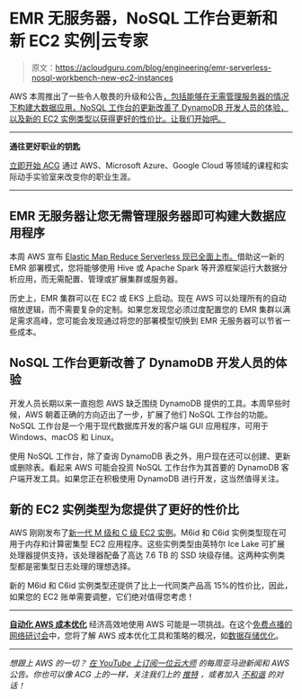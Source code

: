# EMR 无服务器，NoSQL 工作台更新和新 EC2 实例|云专家

> 原文：<https://acloudguru.com/blog/engineering/emr-serverless-nosql-workbench-new-ec2-instances>

AWS 本周推出了一些令人敬畏的升级和公告[，包括能够在无需管理服务器的情况下构建大数据应用，NoSQL 工作台的更新改善了 DynamoDB 开发人员的体验，以及新的 EC2 实例类型以获得更好的性价比。让我们开始吧。](https://acloudguru.com/videos/aws-this-week)

* * *

**通往更好职业的钥匙**

[立即开始 ACG](https://acloudguru.com/pricing) 通过 AWS、Microsoft Azure、Google Cloud 等领域的课程和实际动手实验室来改变你的职业生涯。

* * *

## EMR 无服务器让您无需管理服务器即可构建大数据应用程序

本周 AWS 宣布 [Elastic Map Reduce Serverless 现已全面上市。](https://aws.amazon.com/blogs/aws/amazon-emr-serverless-now-generally-available-run-big-data-applications-without-managing-servers/)借助这一新的 EMR 部署模式，您将能够使用 Hive 或 Apache Spark 等开源框架运行大数据分析应用，而无需配置、管理或扩展集群或服务器。

历史上，EMR 集群可以在 EC2 或 EKS 上启动。现在 AWS 可以处理所有的自动缩放逻辑，而不需要复杂的定制。如果您发现您必须过度配置您的 EMR 集群以满足需求高峰，您可能会发现通过将您的部署模型切换到 EMR 无服务器可以节省一些成本。

## NoSQL 工作台更新改善了 DynamoDB 开发人员的体验

开发人员长期以来一直抱怨 AWS 缺乏围绕 DynamoDB 提供的工具。本周早些时候，AWS 朝着正确的方向迈出了一步，扩展了他们 NoSQL 工作台的功能。NoSQL 工作台是一个用于现代数据库开发的客户端 GUI 应用程序，可用于 Windows、macOS 和 Linux。

使用 NoSQL 工作台，除了查询 DynamoDB 表之外，用户现在还可以创建、更新或删除表。看起来 AWS 可能会投资 NoSQL 工作台作为其首要的 DynamoDB 客户端开发工具。如果您正在积极使用 DynamoDB 进行开发，这当然值得关注。

## 新的 EC2 实例类型为您提供了更好的性价比

AWS 刚刚发布了[新一代 M 级和 C 级 EC2 实例](https://aws.amazon.com/blogs/aws/new-amazon-ec2-m6id-and-c6id-instances-with-up-to-7-6-tb-local-nvme-storage/)。M6id 和 C6id 实例类型现在可用于内存和计算密集型 EC2 应用程序。这些实例类型由英特尔 Ice Lake 可扩展处理器提供支持，该处理器配备了高达 7.6 TB 的 SSD 块级存储。这两种实例类型都是密集型日志处理的理想选择。

新的 M6id 和 C6id 实例类型还提供了比上一代同类产品高 15%的性价比，因此，如果您的 EC2 账单需要调整，它们绝对值得您考虑！

* * *

[**自动化 AWS 成本优化**](https://go.acloudguru.com/AWS-Cost-Optimization-Webinar)
经济高效地使用 AWS 可能是一项挑战。在这个[免费点播的网络研讨会](https://go.acloudguru.com/AWS-Cost-Optimization-Webinar)中，您将了解 AWS 成本优化工具和策略的概况，如[数据存储优化](https://acloudguru.com/course/introduction-to-optimizing-data-storage-in-aws)。

* * *

*想跟上 AWS 的一切？* [*在 YouTube 上订阅一位云大师*](https://www.youtube.com/c/AcloudGuru) *的每周亚马逊新闻和 AWS 公告。你也可以像 ACG 上的*[](https://www.facebook.com/acloudguru)**一样，关注我们上的* [*推特*](https://twitter.com/acloudguru) *，或者加入* [*不和谐*](https://discord.com/invite/pluralsight) *的对话！**